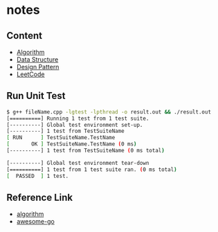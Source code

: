 # **notes**

## **Content**

- [Algorithm](https://github.com/davidtsai0720/notes/tree/main/algorithm)
- [Data Structure](https://github.com/davidtsai0720/notes/tree/main/datastructure)
- [Design Pattern](https://github.com/davidtsai0720/notes/tree/main/designpattern)
- [LeetCode](https://github.com/davidtsai0720/notes/tree/main/leetcode)

## **Run Unit Test**

```sh
$ g++ fileName.cpp -lgtest -lpthread -o result.out && ./result.out
[==========] Running 1 test from 1 test suite.
[----------] Global test environment set-up.
[----------] 1 test from TestSuiteName
[ RUN      ] TestSuiteName.TestName
[       OK ] TestSuiteName.TestName (0 ms)
[----------] 1 test from TestSuiteName (0 ms total)

[----------] Global test environment tear-down
[==========] 1 test from 1 test suite ran. (0 ms total)
[  PASSED  ] 1 test.
```

## **Reference Link**

- [algorithm](https://github.com/williamfiset/Algorithms)
- [awesome-go](https://github.com/avelino/awesome-go)
